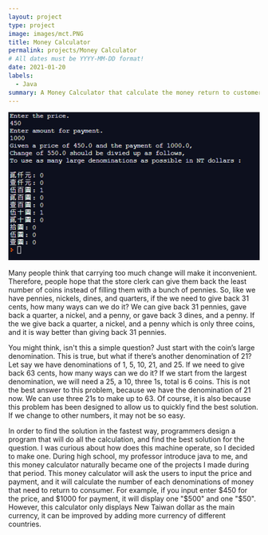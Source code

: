 ```yaml
---
layout: project
type: project
image: images/mct.PNG
title: Money Calculator
permalink: projects/Money Calculator
# All dates must be YYYY-MM-DD format!
date: 2021-01-20
labels:
  - Java
summary: A Money Calculator that calculate the money return to customers.
---
```


<img class="ui image" src="../images/mc1.PNG">
  
Many people think that carrying too much change will make it inconvenient. Therefore, people hope that the store clerk can give them back the least number of coins instead of filling them with a bunch of pennies. So, like we have pennies, nickels, dines, and quarters, if the we need to give back 31 cents, how many ways can we do it? We can give back 31 pennies, gave back a quarter, a nickel, and a penny, or gave back 3 dines, and a penny. If the we give back a quarter, a nickel, and a penny which is only three coins, and it is way better than giving back 31 pennies.

You might think, isn't this a simple question? Just start with the coin’s large denomination. This is true, but what if there’s another denomination of 21? Let say we have denominations of 1, 5, 10, 21, and 25. If we need to give back 63 cents, how many ways can we do it? If we start from the largest denomination, we will need a 25, a 10, three 1s, total is 6 coins. This is not the best answer to this problem, because we have the denomination of 21 now. We can use three 21s to make up to 63. Of course, it is also because this problem has been designed to allow us to quickly find the best solution. If we change to other numbers, it may not be so easy.

In order to find the solution in the fastest way, programmers design a program that will do all the calculation, and find the best solution for the question. I was curious about how does this machine operate, so I decided to make one. During high school, my professor introduce java to me, and this money calculator naturally became one of the projects I made during that period. This money calculator will ask the users to input the price and payment, and it will calculate the number of each denominations of money that need to return to consumer. For example, if you input enter $450 for the price, and $1000 for payment, it will display one "$500" and one "$50". However, this calculator only displays New Taiwan dollar as the main currency, it can be improved by adding more currency of different countries.

